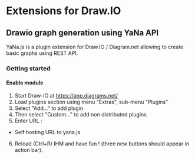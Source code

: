 # Extensions for Draw.IO
## Drawio graph generation using YaNa API

YaNa.js is a plugin extension for Draw.IO / Diagram.net allowing to create basic graphs using REST API.

### Getting started

#### Enable module

1. Start Draw-IO at https://app.diagrams.net/
2. Load plugins section using menu "Extras", sub-menu "Plugins"
3. Select "Add..." to add plugin
4. Then select "Custom..." to add non distributed plugins
5. Enter URL :
  * Self hosting URL to yana.js
6. Reload (Ctrl+R) IHM and have fun ! (three new buttons should appear in action bar).
